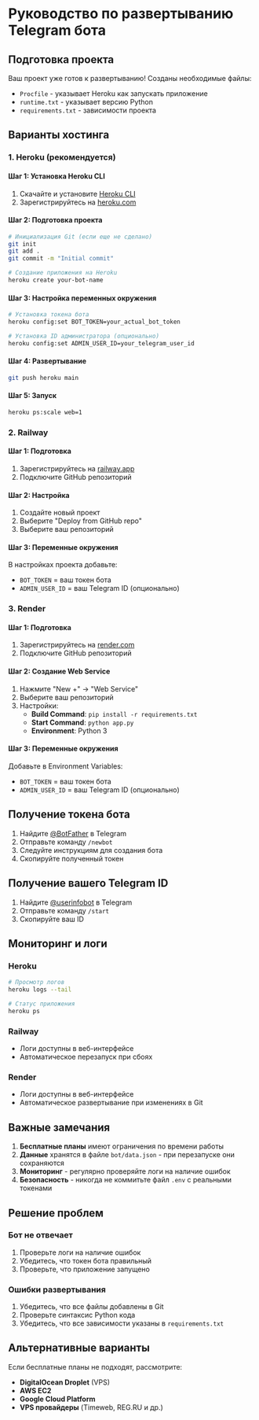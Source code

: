 # Руководство по развертыванию Telegram бота

## Подготовка проекта

Ваш проект уже готов к развертыванию! Созданы необходимые файлы:
- `Procfile` - указывает Heroku как запускать приложение
- `runtime.txt` - указывает версию Python
- `requirements.txt` - зависимости проекта

## Варианты хостинга

### 1. Heroku (рекомендуется)

#### Шаг 1: Установка Heroku CLI
1. Скачайте и установите [Heroku CLI](https://devcenter.heroku.com/articles/heroku-cli)
2. Зарегистрируйтесь на [heroku.com](https://heroku.com)

#### Шаг 2: Подготовка проекта
```bash
# Инициализация Git (если еще не сделано)
git init
git add .
git commit -m "Initial commit"

# Создание приложения на Heroku
heroku create your-bot-name
```

#### Шаг 3: Настройка переменных окружения
```bash
# Установка токена бота
heroku config:set BOT_TOKEN=your_actual_bot_token

# Установка ID администратора (опционально)
heroku config:set ADMIN_USER_ID=your_telegram_user_id
```

#### Шаг 4: Развертывание
```bash
git push heroku main
```

#### Шаг 5: Запуск
```bash
heroku ps:scale web=1
```

### 2. Railway

#### Шаг 1: Подготовка
1. Зарегистрируйтесь на [railway.app](https://railway.app)
2. Подключите GitHub репозиторий

#### Шаг 2: Настройка
1. Создайте новый проект
2. Выберите "Deploy from GitHub repo"
3. Выберите ваш репозиторий

#### Шаг 3: Переменные окружения
В настройках проекта добавьте:
- `BOT_TOKEN` = ваш токен бота
- `ADMIN_USER_ID` = ваш Telegram ID (опционально)

### 3. Render

#### Шаг 1: Подготовка
1. Зарегистрируйтесь на [render.com](https://render.com)
2. Подключите GitHub репозиторий

#### Шаг 2: Создание Web Service
1. Нажмите "New +" → "Web Service"
2. Выберите ваш репозиторий
3. Настройки:
   - **Build Command**: `pip install -r requirements.txt`
   - **Start Command**: `python app.py`
   - **Environment**: Python 3

#### Шаг 3: Переменные окружения
Добавьте в Environment Variables:
- `BOT_TOKEN` = ваш токен бота
- `ADMIN_USER_ID` = ваш Telegram ID (опционально)

## Получение токена бота

1. Найдите [@BotFather](https://t.me/BotFather) в Telegram
2. Отправьте команду `/newbot`
3. Следуйте инструкциям для создания бота
4. Скопируйте полученный токен

## Получение вашего Telegram ID

1. Найдите [@userinfobot](https://t.me/userinfobot) в Telegram
2. Отправьте команду `/start`
3. Скопируйте ваш ID

## Мониторинг и логи

### Heroku
```bash
# Просмотр логов
heroku logs --tail

# Статус приложения
heroku ps
```

### Railway
- Логи доступны в веб-интерфейсе
- Автоматическое перезапуск при сбоях

### Render
- Логи доступны в веб-интерфейсе
- Автоматическое развертывание при изменениях в Git

## Важные замечания

1. **Бесплатные планы** имеют ограничения по времени работы
2. **Данные** хранятся в файле `bot/data.json` - при перезапуске они сохраняются
3. **Мониторинг** - регулярно проверяйте логи на наличие ошибок
4. **Безопасность** - никогда не коммитьте файл `.env` с реальными токенами

## Решение проблем

### Бот не отвечает
1. Проверьте логи на наличие ошибок
2. Убедитесь, что токен бота правильный
3. Проверьте, что приложение запущено

### Ошибки развертывания
1. Убедитесь, что все файлы добавлены в Git
2. Проверьте синтаксис Python кода
3. Убедитесь, что все зависимости указаны в `requirements.txt`

## Альтернативные варианты

Если бесплатные планы не подходят, рассмотрите:
- **DigitalOcean Droplet** (VPS)
- **AWS EC2**
- **Google Cloud Platform**
- **VPS провайдеры** (Timeweb, REG.RU и др.)

